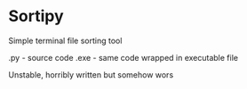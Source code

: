 # Sortipy
Simple terminal file sorting tool 

.py - source code 
.exe - same code wrapped in executable file

Unstable, horribly written but somehow wors
